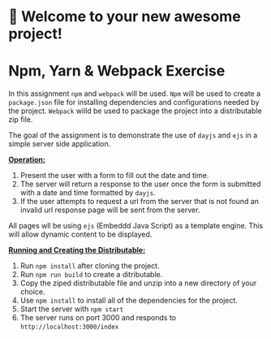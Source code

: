 # 🚀 Welcome to your new awesome project!
# Npm, Yarn & Webpack Exercise

In this assignment `npm` and `webpack` will be used. `Npm` will be used to create a `package.json` file for installing dependencies and configurations needed by the project. `Webpack` willd be used to package the project into a distributable zip file.

The goal of the assignment is to demonstrate the use of `dayjs` and `ejs` in a simple server side application.


**<span style="text-decoration: underline">Operation:</span>**

1. Present the user with a form to fill out the date and time.
1. The server will return a response to the user once the form is submitted with a date and time formatted by `dayjs`.
1. If the user attempts to request a url from the server that is not found an invalid url response page will be sent from the server.

All pages wll be using `ejs` (Embeddd Java Script) as a template engine. This will allow dynamic content to be displayed.

**<span style="text-decoration: underline">Running and Creating the Distributable:</span>**

1. Run `npm install` after cloning the project.
1. Run `npm run build` to create a ditributable.
1. Copy the ziped distributable file and unzip into a new directory of your choice.
1. Use `npm install` to install all of the dependencies for the project.
1. Start the server with `npm start`
1. The server runs on port 3000 and responds to `http://localhost:3000/index`

